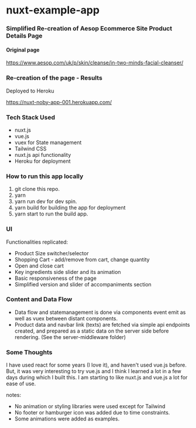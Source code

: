 # nuxt-example-app

### Simplified Re-creation of Aesop Ecommerce Site Product Details Page

#### Original page
https://www.aesop.com/uk/p/skin/cleanse/in-two-minds-facial-cleanser/

### Re-creation of the page - Results
Deployed to Heroku

https://nuxt-noby-app-001.herokuapp.com/

### Tech Stack Used
- nuxt.js
- vue.js
- vuex for State management  
- Tailwind CSS
- nuxt.js api functionality
- Heroku for deployment

### How to run this app locally
1. git clone this repo.
2. yarn
3. yarn run dev for dev spin.
4. yarn build for building the app for deployment
5. yarn start to run the build app.

### UI
Functionalities replicated:
- Product Size switcher/selector
- Shopping Cart - add/remove from cart, change quantity
- Open and close cart
- Key ingredients side slider and its animation
- Basic responsiveness of the page
- Simplified version and slider of accompaniments section

### Content and Data Flow
- Data flow and statemanagement is done via components event emit as well as vuex between distant components.
- Product data and navbar link (texts) are fetched via simple api endpoints created, and prepared as a static data on the server side before rendering. (See the server-middleware folder)

### Some Thoughts
I have used react for some years (I love it), and haven't used vue.js before. But, it was very interesting to try vue.js and I think I learned a lot in a few days during which I built this.
I am starting to like nuxt.js and vue.js a lot for ease of use.

notes:

- No animation or styling libraries were used except for Tailwind
- No footer or hamburger icon was added due to time constraints.
- Some animations were added as examples.

